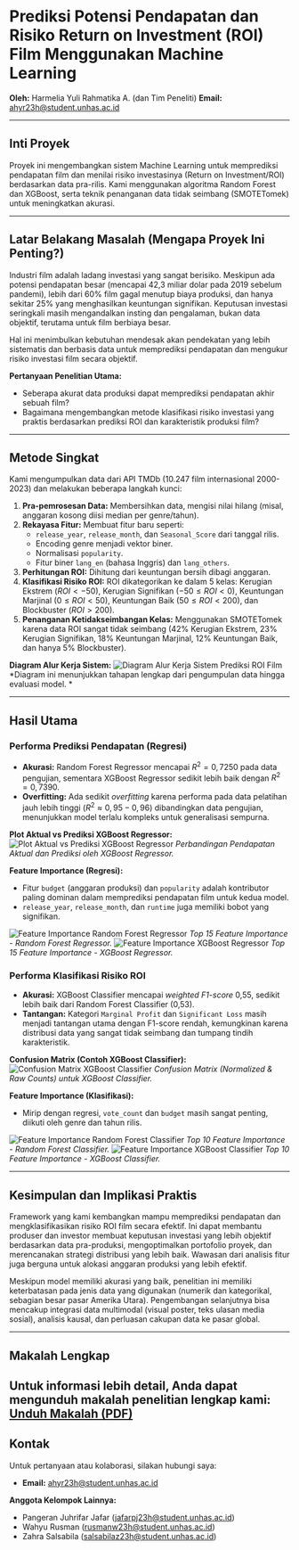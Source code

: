 # Prediksi Potensi Pendapatan dan Risiko Return on Investment (ROI) Film Menggunakan Machine Learning

**Oleh:** Harmelia Yuli Rahmatika A. (dan Tim Peneliti)
**Email:** ahyr23h@student.unhas.ac.id

---

## Inti Proyek

Proyek ini mengembangkan sistem Machine Learning untuk memprediksi pendapatan film dan menilai risiko investasinya (Return on Investment/ROI) berdasarkan data pra-rilis. Kami menggunakan algoritma Random Forest dan XGBoost, serta teknik penanganan data tidak seimbang (SMOTETomek) untuk meningkatkan akurasi. 

---

## Latar Belakang Masalah (Mengapa Proyek Ini Penting?)

Industri film adalah ladang investasi yang sangat berisiko. Meskipun ada potensi pendapatan besar (mencapai 42,3 miliar dolar pada 2019 sebelum pandemi), lebih dari 60% film gagal menutup biaya produksi, dan hanya sekitar 25% yang menghasilkan keuntungan signifikan. Keputusan investasi seringkali masih mengandalkan insting dan pengalaman, bukan data objektif, terutama untuk film berbiaya besar.

Hal ini menimbulkan kebutuhan mendesak akan pendekatan yang lebih sistematis dan berbasis data untuk memprediksi pendapatan dan mengukur risiko investasi film secara objektif.

**Pertanyaan Penelitian Utama:**
* Seberapa akurat data produksi dapat memprediksi pendapatan akhir sebuah film? 
* Bagaimana mengembangkan metode klasifikasi risiko investasi yang praktis berdasarkan prediksi ROI dan karakteristik produksi film? 

---

## Metode Singkat

Kami mengumpulkan data dari API TMDb (10.247 film internasional 2000-2023)  dan melakukan beberapa langkah kunci:

1.  **Pra-pemrosesan Data:** Membersihkan data, mengisi nilai hilang (misal, anggaran kosong diisi median per genre/tahun).
2.  **Rekayasa Fitur:** Membuat fitur baru seperti:
    * `release_year`, `release_month`, dan `Seasonal_Score` dari tanggal rilis.
    * Encoding genre menjadi vektor biner.
    * Normalisasi `popularity`.
    * Fitur biner `lang_en` (bahasa Inggris) dan `lang_others`.
3.  **Perhitungan ROI:** Dihitung dari keuntungan bersih dibagi anggaran.
4.  **Klasifikasi Risiko ROI:** ROI dikategorikan ke dalam 5 kelas: Kerugian Ekstrem ($ROI < -50$), Kerugian Signifikan ($-50 \le ROI < 0$), Keuntungan Marjinal ($0 \le ROI < 50$), Keuntungan Baik ($50 \le ROI < 200$), dan Blockbuster ($ROI > 200$).
5.  **Penanganan Ketidakseimbangan Kelas:** Menggunakan SMOTETomek karena data ROI sangat tidak seimbang (42% Kerugian Ekstrem, 23% Kerugian Signifikan, 18% Keuntungan Marjinal, 12% Keuntungan Baik, dan hanya 5% Blockbuster).

**Diagram Alur Kerja Sistem:**
![Diagram Alur Kerja Sistem Prediksi ROI Film](/assets/images/workflow.png)
*Diagram ini menunjukkan tahapan lengkap dari pengumpulan data hingga evaluasi model. *

---

## Hasil Utama

### Performa Prediksi Pendapatan (Regresi)

* **Akurasi:** Random Forest Regressor mencapai $R^{2}=0,7250$ pada data pengujian, sementara XGBoost Regressor sedikit lebih baik dengan $R^{2}=0,7390$.
* **Overfitting:** Ada sedikit *overfitting* karena performa pada data pelatihan jauh lebih tinggi ($R^{2} \approx 0,95-0,96$) dibandingkan data pengujian, menunjukkan model terlalu kompleks untuk generalisasi sempurna.

**Plot Aktual vs Prediksi XGBoost Regressor:**
![Plot Aktual vs Prediksi XGBoost Regressor](/assets/images/apr_xgb.png)
*Perbandingan Pendapatan Aktual dan Prediksi oleh XGBoost Regressor.*

**Feature Importance (Regresi):**

* Fitur `budget` (anggaran produksi) dan `popularity` adalah kontributor paling dominan dalam memprediksi pendapatan film untuk kedua model.
* `release_year`, `release_month`, dan `runtime` juga memiliki bobot yang signifikan.

![Feature Importance Random Forest Regressor](/assets/images/fi_rf.png)
*Top 15 Feature Importance - Random Forest Regressor.*
![Feature Importance XGBoost Regressor](/assets/images/fi_xgb.png)
*Top 15 Feature Importance - XGBoost Regressor.*

### Performa Klasifikasi Risiko ROI

* **Akurasi:** XGBoost Classifier mencapai *weighted F1-score* 0,55, sedikit lebih baik dari Random Forest Classifier (0,53).
* **Tantangan:** Kategori `Marginal Profit` dan `Significant Loss` masih menjadi tantangan utama dengan F1-score rendah, kemungkinan karena distribusi data yang sangat tidak seimbang dan tumpang tindih karakteristik.

**Confusion Matrix (Contoh XGBoost Classifier):**
![Confusion Matrix XGBoost Classifier](/assets/images/cf.png)
*Confusion Matrix (Normalized & Raw Counts) untuk XGBoost Classifier.*

**Feature Importance (Klasifikasi):**
* Mirip dengan regresi, `vote_count` dan `budget` masih sangat penting, diikuti oleh genre dan tahun rilis.

![Feature Importance Random Forest Classifier](/assets/images/fi_rfc.png)
*Top 10 Feature Importance - Random Forest Classifier.*
![Feature Importance XGBoost Classifier](/assets/images/fi_xgbc.png)
*Top 10 Feature Importance - XGBoost Classifier.*

---

## Kesimpulan dan Implikasi Praktis

Framework yang kami kembangkan mampu memprediksi pendapatan dan mengklasifikasikan risiko ROI film secara efektif. Ini dapat membantu produser dan investor membuat keputusan investasi yang lebih objektif berdasarkan data pra-produksi, mengoptimalkan portofolio proyek, dan merencanakan strategi distribusi yang lebih baik. Wawasan dari analisis fitur juga berguna untuk alokasi anggaran produksi yang lebih efektif.

Meskipun model memiliki akurasi yang baik, penelitian ini memiliki keterbatasan pada jenis data yang digunakan (numerik dan kategorikal, sebagian besar pasar Amerika Utara). Pengembangan selanjutnya bisa mencakup integrasi data multimodal (visual poster, teks ulasan media sosial), analisis kausal, dan perluasan cakupan data ke pasar global.

---

## Makalah Lengkap

Untuk informasi lebih detail, Anda dapat mengunduh makalah penelitian lengkap kami:
[Unduh Makalah (PDF)](/assets/docs/Paper_Data_Mining.pdf)
---

## Kontak

Untuk pertanyaan atau kolaborasi, silakan hubungi saya:
* **Email:** ahyr23h@student.unhas.ac.id

**Anggota Kelompok Lainnya:**
* Pangeran Juhrifar Jafar (jafarpj23h@student.unhas.ac.id)
* Wahyu Rusman (rusmanw23h@student.unhas.ac.id)
* Zahra Salsabila (salsabilaz23h@student.unhas.ac.id)